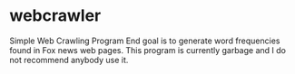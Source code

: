 # webcrawler
Simple Web Crawling Program
End goal is to generate word frequencies found in Fox news web pages.
This program is currently garbage and I do not recommend anybody use it. 
